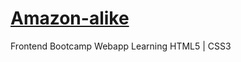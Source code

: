 # [Amazon-alike](https://jeetk20.github.io/Amazon-alike/)
Frontend Bootcamp
Webapp
Learning HTML5 | CSS3

